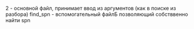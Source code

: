 2 - основной файл, принимает ввод из аргументов (как в поиске из разбора)
find_spn - вспомогательный файлБ позволяющий собстввенно найти spn
